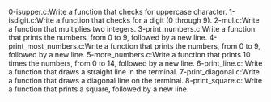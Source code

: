 0-isupper.c:Write a function that checks for uppercase character.
1-isdigit.c:Write a function that checks for a digit (0 through 9).
2-mul.c:Write a function that multiplies two integers.
3-print_numbers.c:Write a function that prints the numbers, from 0 to 9, followed by a new line.
4-print_most_numbers.c:Write a function that prints the numbers, from 0 to 9, followed by a new line.
5-more_numbers.c:Write a function that prints 10 times the numbers, from 0 to 14, followed by a new line.
6-print_line.c: Write a function that draws a straight line in the terminal.
7-print_diagonal.c:Write a function that draws a diagonal line on the terminal.
8-print_square.c: Write a function that prints a square, followed by a new line.
